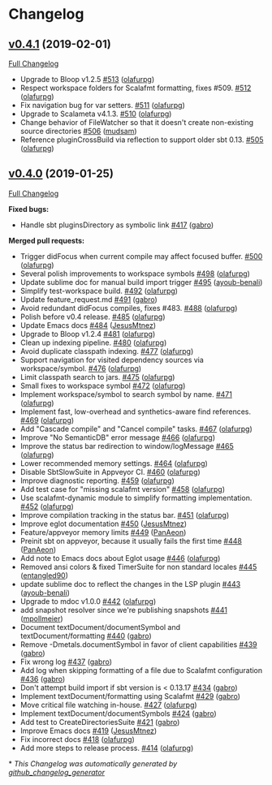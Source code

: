 # Changelog

## [v0.4.1](https://github.com/scalameta/metals/tree/v0.4.1) (2019-02-01)

[Full Changelog](https://github.com/scalameta/metals/compare/v0.4.0...v0.4.1)

- Upgrade to Bloop v1.2.5 [\#513](https://github.com/scalameta/metals/pull/513)
  ([olafurpg](https://github.com/olafurpg))
- Respect workspace folders for Scalafmt formatting, fixes \#509.
  [\#512](https://github.com/scalameta/metals/pull/512)
  ([olafurpg](https://github.com/olafurpg))
- Fix navigation bug for var setters.
  [\#511](https://github.com/scalameta/metals/pull/511)
  ([olafurpg](https://github.com/olafurpg))
- Upgrade to Scalameta v4.1.3.
  [\#510](https://github.com/scalameta/metals/pull/510)
  ([olafurpg](https://github.com/olafurpg))
- Change behavior of FileWatcher so that it doesn't create non-existing source
  directories [\#506](https://github.com/scalameta/metals/pull/506)
  ([mudsam](https://github.com/mudsam))
- Reference pluginCrossBuild via reflection to support older sbt 0.13.
  [\#505](https://github.com/scalameta/metals/pull/505)
  ([olafurpg](https://github.com/olafurpg))

## [v0.4.0](https://github.com/scalameta/metals/tree/v0.4.0) (2019-01-25)

[Full Changelog](https://github.com/scalameta/metals/compare/v0.3.3...v0.4.0)

**Fixed bugs:**

- Handle sbt pluginsDirectory as symbolic link
  [\#417](https://github.com/scalameta/metals/pull/417)
  ([gabro](https://github.com/gabro))

**Merged pull requests:**

- Trigger didFocus when current compile may affect focused buffer.
  [\#500](https://github.com/scalameta/metals/pull/500)
  ([olafurpg](https://github.com/olafurpg))
- Several polish improvements to workspace symbols
  [\#498](https://github.com/scalameta/metals/pull/498)
  ([olafurpg](https://github.com/olafurpg))
- Update sublime doc for manual build import trigger
  [\#495](https://github.com/scalameta/metals/pull/495)
  ([ayoub-benali](https://github.com/ayoub-benali))
- Simplify test-workspace build.
  [\#492](https://github.com/scalameta/metals/pull/492)
  ([olafurpg](https://github.com/olafurpg))
- Update feature_request.md
  [\#491](https://github.com/scalameta/metals/pull/491)
  ([gabro](https://github.com/gabro))
- Avoid redundant didFocus compiles, fixes \#483.
  [\#488](https://github.com/scalameta/metals/pull/488)
  ([olafurpg](https://github.com/olafurpg))
- Polish before v0.4 release.
  [\#485](https://github.com/scalameta/metals/pull/485)
  ([olafurpg](https://github.com/olafurpg))
- Update Emacs docs [\#484](https://github.com/scalameta/metals/pull/484)
  ([JesusMtnez](https://github.com/JesusMtnez))
- Upgrade to Bloop v1.2.4 [\#481](https://github.com/scalameta/metals/pull/481)
  ([olafurpg](https://github.com/olafurpg))
- Clean up indexing pipeline.
  [\#480](https://github.com/scalameta/metals/pull/480)
  ([olafurpg](https://github.com/olafurpg))
- Avoid duplicate classpath indexing.
  [\#477](https://github.com/scalameta/metals/pull/477)
  ([olafurpg](https://github.com/olafurpg))
- Support navigation for visited dependency sources via workspace/symbol.
  [\#476](https://github.com/scalameta/metals/pull/476)
  ([olafurpg](https://github.com/olafurpg))
- Limit classpath search to jars.
  [\#475](https://github.com/scalameta/metals/pull/475)
  ([olafurpg](https://github.com/olafurpg))
- Small fixes to workspace symbol
  [\#472](https://github.com/scalameta/metals/pull/472)
  ([olafurpg](https://github.com/olafurpg))
- Implement workspace/symbol to search symbol by name.
  [\#471](https://github.com/scalameta/metals/pull/471)
  ([olafurpg](https://github.com/olafurpg))
- Implement fast, low-overhead and synthetics-aware find references.
  [\#469](https://github.com/scalameta/metals/pull/469)
  ([olafurpg](https://github.com/olafurpg))
- Add "Cascade compile" and "Cancel compile" tasks.
  [\#467](https://github.com/scalameta/metals/pull/467)
  ([olafurpg](https://github.com/olafurpg))
- Improve "No SemanticDB" error message
  [\#466](https://github.com/scalameta/metals/pull/466)
  ([olafurpg](https://github.com/olafurpg))
- Improve the status bar redirection to window/logMessage
  [\#465](https://github.com/scalameta/metals/pull/465)
  ([olafurpg](https://github.com/olafurpg))
- Lower recommended memory settings.
  [\#464](https://github.com/scalameta/metals/pull/464)
  ([olafurpg](https://github.com/olafurpg))
- Disable SbtSlowSuite in Appveyor CI.
  [\#460](https://github.com/scalameta/metals/pull/460)
  ([olafurpg](https://github.com/olafurpg))
- Improve diagnostic reporting.
  [\#459](https://github.com/scalameta/metals/pull/459)
  ([olafurpg](https://github.com/olafurpg))
- Add test case for "missing scalafmt version"
  [\#458](https://github.com/scalameta/metals/pull/458)
  ([olafurpg](https://github.com/olafurpg))
- Use scalafmt-dynamic module to simplify formatting implementation.
  [\#452](https://github.com/scalameta/metals/pull/452)
  ([olafurpg](https://github.com/olafurpg))
- Improve compilation tracking in the status bar.
  [\#451](https://github.com/scalameta/metals/pull/451)
  ([olafurpg](https://github.com/olafurpg))
- Improve eglot documentation
  [\#450](https://github.com/scalameta/metals/pull/450)
  ([JesusMtnez](https://github.com/JesusMtnez))
- Feature/appveyor memory limits
  [\#449](https://github.com/scalameta/metals/pull/449)
  ([PanAeon](https://github.com/PanAeon))
- Preinit sbt on appveyor, because it usually fails the first time
  [\#448](https://github.com/scalameta/metals/pull/448)
  ([PanAeon](https://github.com/PanAeon))
- Add note to Emacs docs about Eglot usage
  [\#446](https://github.com/scalameta/metals/pull/446)
  ([olafurpg](https://github.com/olafurpg))
- Removed ansi colors & fixed TimerSuite for non standard locales
  [\#445](https://github.com/scalameta/metals/pull/445)
  ([entangled90](https://github.com/entangled90))
- update sublime doc to reflect the changes in the LSP plugin
  [\#443](https://github.com/scalameta/metals/pull/443)
  ([ayoub-benali](https://github.com/ayoub-benali))
- Upgrade to mdoc v1.0.0 [\#442](https://github.com/scalameta/metals/pull/442)
  ([olafurpg](https://github.com/olafurpg))
- add snapshot resolver since we're publishing snapshots
  [\#441](https://github.com/scalameta/metals/pull/441)
  ([mpollmeier](https://github.com/mpollmeier))
- Document textDocument/documentSymbol and textDocument/formatting
  [\#440](https://github.com/scalameta/metals/pull/440)
  ([gabro](https://github.com/gabro))
- Remove -Dmetals.documentSymbol in favor of client capabilities
  [\#439](https://github.com/scalameta/metals/pull/439)
  ([gabro](https://github.com/gabro))
- Fix wrong log [\#437](https://github.com/scalameta/metals/pull/437)
  ([gabro](https://github.com/gabro))
- Add log when skipping formatting of a file due to Scalafmt configuration
  [\#436](https://github.com/scalameta/metals/pull/436)
  ([gabro](https://github.com/gabro))
- Don't attempt build import if sbt version is \< 0.13.17
  [\#434](https://github.com/scalameta/metals/pull/434)
  ([gabro](https://github.com/gabro))
- Implement textDocument/formatting using Scalafmt
  [\#429](https://github.com/scalameta/metals/pull/429)
  ([gabro](https://github.com/gabro))
- Move critical file watching in-house.
  [\#427](https://github.com/scalameta/metals/pull/427)
  ([olafurpg](https://github.com/olafurpg))
- Implement textDocument/documentSymbols
  [\#424](https://github.com/scalameta/metals/pull/424)
  ([gabro](https://github.com/gabro))
- Add test to CreateDirectoriesSuite
  [\#421](https://github.com/scalameta/metals/pull/421)
  ([gabro](https://github.com/gabro))
- Improve Emacs docs [\#419](https://github.com/scalameta/metals/pull/419)
  ([JesusMtnez](https://github.com/JesusMtnez))
- Fix incorrect docs [\#418](https://github.com/scalameta/metals/pull/418)
  ([olafurpg](https://github.com/olafurpg))
- Add more steps to release process.
  [\#414](https://github.com/scalameta/metals/pull/414)
  ([olafurpg](https://github.com/olafurpg))

\* _This Changelog was automatically generated by
[github_changelog_generator](https://github.com/github-changelog-generator/github-changelog-generator)_
